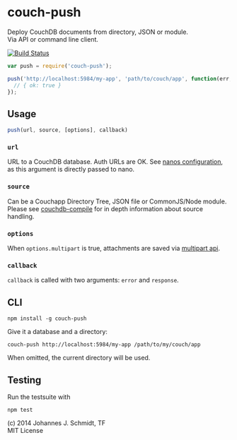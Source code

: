# couch-push
Deploy CouchDB documents from directory, JSON or module.  
Via API or command line client.

[![Build
Status](https://travis-ci.org/jo/couch-push.svg?branch=master)](http://travis-ci.org/jo/couch-push)

```js
var push = require('couch-push');

push('http://localhost:5984/my-app', 'path/to/couch/app', function(err, resp) {
  // { ok: true }
});
```

## Usage
```js
push(url, source, [options], callback)
```

### `url`
URL to a CouchDB database. Auth URLs are OK. See
[nanos configuration](https://github.com/dscape/nano#configuration), as this argument is
directly passed to nano.

### `source`
Can be a  Couchapp Directory Tree, JSON file or CommonJS/Node module.
Please see [couchdb-compile](https://github.com/jo/couchdb-compile) for in depth
information about source handling.

### `options`
When `options.multipart` is true, attachments are saved via [multipart
api](http://docs.couchdb.org/en/latest/api/document/common.html#creating-multiple-attachments).

### `callback`
`callback` is called with two arguments: `error` and `response`.

## CLI
```shell
npm install -g couch-push
```

Give it a database and a directory:
```shell
couch-push http://localhost:5984/my-app /path/to/my/couch/app
```

When omitted, the current directory will be used.

## Testing
Run the testsuite with
```shell
npm test
```

(c) 2014 Johannes J. Schmidt, TF  
MIT License
